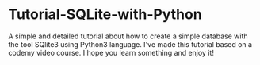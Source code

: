 # Tutorial-SQLite-with-Python
A simple and detailed tutorial about how to create a simple database with the tool SQlite3 using Python3 language. I've made this tutorial based on a codemy video course. I hope you learn something and enjoy it!
